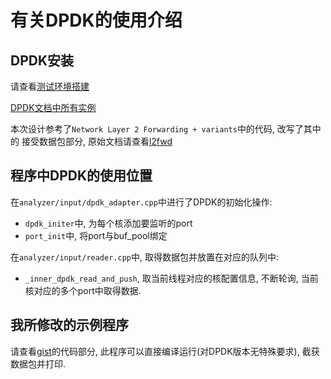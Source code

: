 # 有关DPDK的使用介绍

## DPDK安装

请查看[测试环境搭建](./测试环境搭建.md)

[DPDK文档中所有实例][2]

本次设计参考了`Network Layer 2 Forwarding + variants`中的代码, 改写了其中的
接受数据包部分, 原始文档请查看[l2fwd][3]

## 程序中DPDK的使用位置

  在`analyzer/input/dpdk_adapter.cpp`中进行了DPDK的初始化操作:
* `dpdk_initer`中, 为每个核添加要监听的port
* `port_init`中, 将port与buf_pool绑定


在`analyzer/input/reader.cpp`中, 取得数据包并放置在对应的队列中:
*  `_inner_dpdk_read_and_push`, 取当前线程对应的核配置信息, 不断轮询,
    当前核对应的多个port中取得数据.

## 我所修改的示例程序


请查看[gist][1]的代码部分, 此程序可以直接编译运行(对DPDK版本无特殊要求), 截获数据包并打印.



[1]: https://gist.github.com/corvofeng/dd203ccd1f28130aef4ad41c80942b4e
[2]: https://software.intel.com/en-us/articles/introduction-to-the-dpdk-sample-applications
[3]:http://dpdk.org/doc/guides/sample_app_ug/l2_forward_real_virtual.html